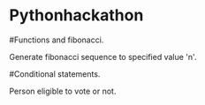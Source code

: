 # Pythonhackathon

#Functions and fibonacci.

Generate fibonacci sequence to specified value 'n'.

#Conditional statements.

Person eligible to vote or not.
